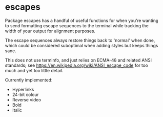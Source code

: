 # escapes

Package escapes has a handful of useful functions for when you're
wanting to send formatting escape sequences to the terminal while
tracking the width of your output for alignment purposes.

The escape sequences always restore things back to 'normal' when
done, which could be considered suboptimal when adding styles but
keeps things sane.

This does not use terminfo, and just relies on ECMA-48 and related
ANSI standards; see https://en.wikipedia.org/wiki/ANSI_escape_code
for too much and yet too little detail.

Currently implemented:

* Hyperlinks
* 24-bit colour
* Reverse video
* Bold
* Italic
